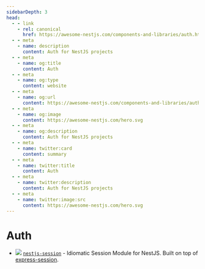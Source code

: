 ```yaml
---
sidebarDepth: 3
head:
  - - link
    - rel: canonical
      href: https://awesome-nestjs.com/components-and-libraries/auth.html
  - - meta
    - name: description
      content: Auth for NestJS projects
  - - meta
    - name: og:title
      content: Auth
  - - meta
    - name: og:type
      content: website
  - - meta
    - name: og:url
      content: https://awesome-nestjs.com/components-and-libraries/auth.html
  - - meta
    - name: og:image
      content: https://awesome-nestjs.com/hero.svg
  - - meta
    - name: og:description
      content: Auth for NestJS projects
  - - meta
    - name: twitter:card
      content: summary
  - - meta
    - name: twitter:title
      content: Auth
  - - meta
    - name: twitter:description
      content: Auth for NestJS projects
  - - meta
    - name: twitter:image:src
      content: https://awesome-nestjs.com/hero.svg
---
```


# Auth

- ![](https://img.shields.io/github/stars/iamolegga/nestjs-session.svg?style=flat-square) [`nestjs-session`](https://github.com/iamolegga/nestjs-session) - Idiomatic Session Module for NestJS. Built on top of [express-session](https://npm.im/express-session).
